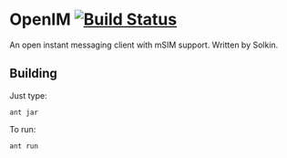 # OpenIM [![Build Status](https://secure.travis-ci.org/m1kc/openim.png)](http://travis-ci.org/m1kc/openim)

An open instant messaging client with mSIM support. Written by Solkin.

## Building

Just type:

    ant jar
    
To run:

    ant run